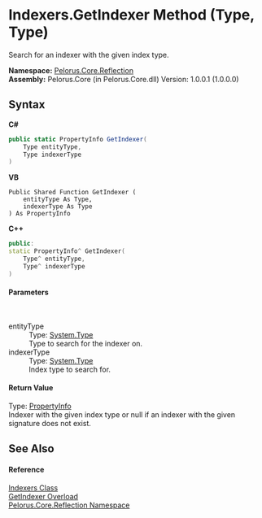 # Indexers.GetIndexer Method (Type, Type)
 

Search for an indexer with the given index type.

**Namespace:**&nbsp;<a href="7183AF8D">Pelorus.Core.Reflection</a><br />**Assembly:**&nbsp;Pelorus.Core (in Pelorus.Core.dll) Version: 1.0.0.1 (1.0.0.0)

## Syntax

**C#**<br />
``` C#
public static PropertyInfo GetIndexer(
	Type entityType,
	Type indexerType
)
```

**VB**<br />
``` VB
Public Shared Function GetIndexer ( 
	entityType As Type,
	indexerType As Type
) As PropertyInfo
```

**C++**<br />
``` C++
public:
static PropertyInfo^ GetIndexer(
	Type^ entityType, 
	Type^ indexerType
)
```


#### Parameters
&nbsp;<dl><dt>entityType</dt><dd>Type: <a href="http://msdn2.microsoft.com/en-us/library/42892f65" target="_blank">System.Type</a><br />Type to search for the indexer on.</dd><dt>indexerType</dt><dd>Type: <a href="http://msdn2.microsoft.com/en-us/library/42892f65" target="_blank">System.Type</a><br />Index type to search for.</dd></dl>

#### Return Value
Type: <a href="http://msdn2.microsoft.com/en-us/library/8z852kf5" target="_blank">PropertyInfo</a><br />Indexer with the given index type or null if an indexer with the given signature does not exist.

## See Also


#### Reference
<a href="3426510F">Indexers Class</a><br /><a href="FD9DB9F4">GetIndexer Overload</a><br /><a href="7183AF8D">Pelorus.Core.Reflection Namespace</a><br />